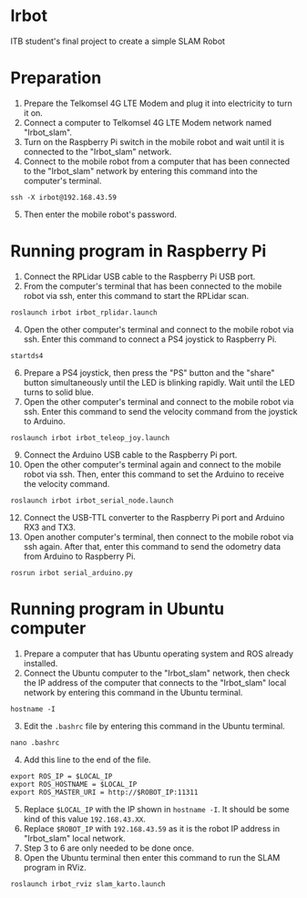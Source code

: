 # Irbot
ITB student's final project to create a simple SLAM Robot

# Preparation
1. Prepare the Telkomsel 4G LTE Modem and plug it into electricity to turn it on.
2. Connect a computer to Telkomsel 4G LTE Modem network named "Irbot_slam".
3. Turn on the Raspberry Pi switch in the mobile robot and wait until it is connected to the "Irbot_slam" network.
4. Connect to the mobile robot from a computer that has been connected to the "Irbot_slam" network by entering this command into the computer's terminal.
```
ssh -X irbot@192.168.43.59
```
5. Then enter the mobile robot's password.

# Running program in Raspberry Pi
1. Connect the RPLidar USB cable to the Raspberry Pi USB port.
2. From the computer's terminal that has been connected to the mobile robot via ssh, enter this command to start the RPLidar scan.
```
roslaunch irbot irbot_rplidar.launch
```
4. Open the other computer's terminal and connect to the mobile robot via ssh. Enter this command to connect a PS4 joystick to Raspberry Pi.
```
startds4
```
6. Prepare a PS4 joystick, then press the "PS" button and the "share" button simultaneously until the LED is blinking rapidly. Wait until the LED turns to solid blue.
7. Open the other computer's terminal and connect to the mobile robot via ssh. Enter this command to send the velocity command from the joystick to Arduino.
```
roslaunch irbot irbot_teleop_joy.launch
```
9. Connect the Arduino USB cable to the Raspberry Pi port.
10. Open the other computer's terminal again and connect to the mobile robot via ssh. Then, enter this command to set the Arduino to receive the velocity command.
```
roslaunch irbot irbot_serial_node.launch
```
12. Connect the USB-TTL converter to the Raspberry Pi port and Arduino RX3 and TX3.
13. Open another computer's terminal, then connect to the mobile robot via ssh again. After that, enter this command to send the odometry data from Arduino to Raspberry Pi.
```
rosrun irbot serial_arduino.py
```

# Running program in Ubuntu computer
1. Prepare a computer that has Ubuntu operating system and ROS already installed.
2. Connect the Ubuntu computer to the "Irbot_slam" network, then check the IP address of the computer that connects to the "Irbot_slam" local network by entering this command in the Ubuntu terminal.
```
hostname -I
```
3. Edit the `.bashrc` file by entering this command in the Ubuntu terminal.
```
nano .bashrc
```
4. Add this line to the end of the file.
```
export ROS_IP = $LOCAL_IP
export ROS_HOSTNAME = $LOCAL_IP
export ROS_MASTER_URI = http://$ROBOT_IP:11311
```
5. Replace `$LOCAL_IP` with the IP shown in `hostname -I`. It should be some kind of this value `192.168.43.XX`.
6. Replace `$ROBOT_IP` with `192.168.43.59` as it is the robot IP address in "Irbot_slam" local network.
7. Step 3 to 6 are only needed to be done once.
8. Open the Ubuntu terminal then enter this command to run the SLAM program in RViz.
```
roslaunch irbot_rviz slam_karto.launch
```
